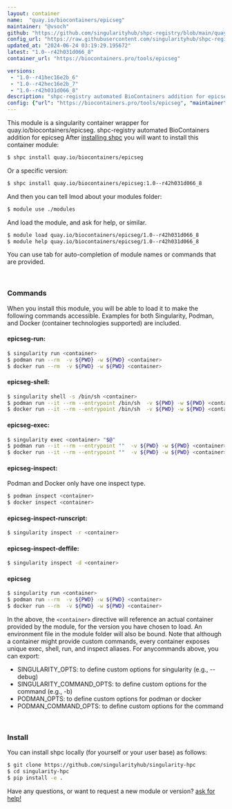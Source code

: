 ```yaml
---
layout: container
name:  "quay.io/biocontainers/epicseg"
maintainer: "@vsoch"
github: "https://github.com/singularityhub/shpc-registry/blob/main/quay.io/biocontainers/epicseg/container.yaml"
config_url: "https://raw.githubusercontent.com/singularityhub/shpc-registry/main/quay.io/biocontainers/epicseg/container.yaml"
updated_at: "2024-06-24 03:19:29.195672"
latest: "1.0--r42h031d066_8"
container_url: "https://biocontainers.pro/tools/epicseg"

versions:
 - "1.0--r41hec16e2b_6"
 - "1.0--r42hec16e2b_7"
 - "1.0--r42h031d066_8"
description: "shpc-registry automated BioContainers addition for epicseg"
config: {"url": "https://biocontainers.pro/tools/epicseg", "maintainer": "@vsoch", "description": "shpc-registry automated BioContainers addition for epicseg", "latest": {"1.0--r42h031d066_8": "sha256:a8578385a51fa552ae37ff0c99a48dd8f0fd45626561f647d3164360d172bfc9"}, "tags": {"1.0--r41hec16e2b_6": "sha256:d6afb897a583b37026ba13bfa6bf145beaf4dfec19402c743f44e30fdf42fd46", "1.0--r42hec16e2b_7": "sha256:d3fc201f7c306175e50b6de941793bde2bd312766002153415e5d372c77d5687", "1.0--r42h031d066_8": "sha256:a8578385a51fa552ae37ff0c99a48dd8f0fd45626561f647d3164360d172bfc9"}, "docker": "quay.io/biocontainers/epicseg"}
---
```


This module is a singularity container wrapper for quay.io/biocontainers/epicseg.
shpc-registry automated BioContainers addition for epicseg
After [installing shpc](#install) you will want to install this container module:


```bash
$ shpc install quay.io/biocontainers/epicseg
```

Or a specific version:

```bash
$ shpc install quay.io/biocontainers/epicseg:1.0--r42h031d066_8
```

And then you can tell lmod about your modules folder:

```bash
$ module use ./modules
```

And load the module, and ask for help, or similar.

```bash
$ module load quay.io/biocontainers/epicseg/1.0--r42h031d066_8
$ module help quay.io/biocontainers/epicseg/1.0--r42h031d066_8
```

You can use tab for auto-completion of module names or commands that are provided.

<br>

### Commands

When you install this module, you will be able to load it to make the following commands accessible.
Examples for both Singularity, Podman, and Docker (container technologies supported) are included.

#### epicseg-run:

```bash
$ singularity run <container>
$ podman run --rm  -v ${PWD} -w ${PWD} <container>
$ docker run --rm  -v ${PWD} -w ${PWD} <container>
```

#### epicseg-shell:

```bash
$ singularity shell -s /bin/sh <container>
$ podman run --it --rm --entrypoint /bin/sh  -v ${PWD} -w ${PWD} <container>
$ docker run --it --rm --entrypoint /bin/sh  -v ${PWD} -w ${PWD} <container>
```

#### epicseg-exec:

```bash
$ singularity exec <container> "$@"
$ podman run --it --rm --entrypoint ""  -v ${PWD} -w ${PWD} <container> "$@"
$ docker run --it --rm --entrypoint ""  -v ${PWD} -w ${PWD} <container> "$@"
```

#### epicseg-inspect:

Podman and Docker only have one inspect type.

```bash
$ podman inspect <container>
$ docker inspect <container>
```

#### epicseg-inspect-runscript:

```bash
$ singularity inspect -r <container>
```

#### epicseg-inspect-deffile:

```bash
$ singularity inspect -d <container>
```



#### epicseg

```bash
$ singularity run <container>
$ podman run --rm  -v ${PWD} -w ${PWD} <container>
$ docker run --rm  -v ${PWD} -w ${PWD} <container>
```


In the above, the `<container>` directive will reference an actual container provided
by the module, for the version you have chosen to load. An environment file in the
module folder will also be bound. Note that although a container
might provide custom commands, every container exposes unique exec, shell, run, and
inspect aliases. For anycommands above, you can export:

 - SINGULARITY_OPTS: to define custom options for singularity (e.g., --debug)
 - SINGULARITY_COMMAND_OPTS: to define custom options for the command (e.g., -b)
 - PODMAN_OPTS: to define custom options for podman or docker
 - PODMAN_COMMAND_OPTS: to define custom options for the command

<br>

### Install

You can install shpc locally (for yourself or your user base) as follows:

```bash
$ git clone https://github.com/singularityhub/singularity-hpc
$ cd singularity-hpc
$ pip install -e .
```

Have any questions, or want to request a new module or version? [ask for help!](https://github.com/singularityhub/singularity-hpc/issues)